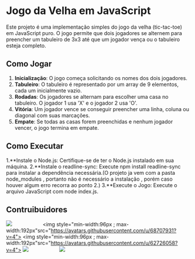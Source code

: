 # Jogo da Velha em JavaScript

Este projeto é uma implementação simples do jogo da velha (tic-tac-toe) em JavaScript puro. O jogo permite que dois jogadores se alternem para preencher um tabuleiro de 3x3 até que um jogador vença ou o tabuleiro esteja completo.

## Como Jogar

1. **Inicialização**: O jogo começa solicitando os nomes dos dois jogadores.
2. **Tabuleiro**: O tabuleiro é representado por um array de 9 elementos, cada um inicialmente vazio.
3. **Rodadas**: Os jogadores se alternam para escolher uma casa no tabuleiro. O jogador 1 usa 'X' e o jogador 2 usa 'O'.
4. **Vitória**: Um jogador vence se conseguir preencher uma linha, coluna ou diagonal com suas marcações.
5. **Empate**: Se todas as casas forem preenchidas e nenhum jogador vencer, o jogo termina em empate.


## Como Executar

1.**Instale o Node.js: Certifique-se de ter o Node.js instalado em sua máquina.
2.**Instale o readline-sync: Execute npm install readline-sync para instalar a dependência necessária.(O projeto ja vem com a pasta node_modules , portanto não é necessário a instalação , porém caso houver algum erro recorra ao ponto 2.)
3.**Execute o Jogo: Execute o arquivo JavaScript com node index.js.

## Contruibuidores

<img style="min-width:96px ; max-width:192px" src="https://avatars.githubusercontent.com/u/133066861?v=4"></img>
<img style="min-width:96px ; max-width:192px"src="https://avatars.githubusercontent.com/u/68707931?v=4"></img>
<img style="min-width:96px ; max-width:192px"src="https://avatars.githubusercontent.com/u/62726058?v=4"></img>
<img style="min-width:96px ; max-width:192px" src="https://avatars.githubusercontent.com/u/147565148?v=4"></img>
<img style="min-width:96px ; max-width:192px" src="https://avatars.githubusercontent.com/u/115739128?v=4"></img>
